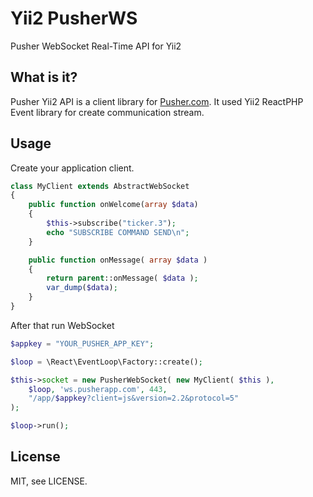 # Yii2 PusherWS

Pusher WebSocket Real-Time API for Yii2

## What is it?

Pusher Yii2 API is a client library for [Pusher.com](http://pusher.com).
It used Yii2 ReactPHP Event library for create communication stream.

## Usage

Create your application client.
```php
class MyClient extends AbstractWebSocket
{
    public function onWelcome(array $data)
    {
        $this->subscribe("ticker.3");
        echo "SUBSCRIBE COMMAND SEND\n";
    }

    public function onMessage( array $data )
    {
        return parent::onMessage( $data );
        var_dump($data);
    }
}
```

After that run WebSocket
```php
$appkey = "YOUR_PUSHER_APP_KEY";

$loop = \React\EventLoop\Factory::create();

$this->socket = new PusherWebSocket( new MyClient( $this ),
    $loop, 'ws.pusherapp.com', 443,
    "/app/$appkey?client=js&version=2.2&protocol=5"
);

$loop->run();

```

## License

MIT, see LICENSE.
